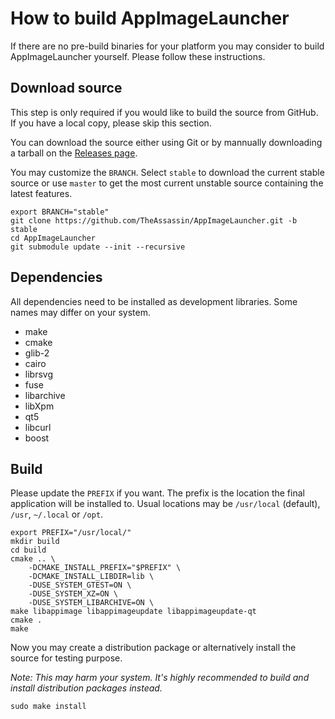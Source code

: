 # How to build AppImageLauncher

If there are no pre-build binaries for your platform you may consider to build AppImageLauncher yourself. Please follow these instructions.


## Download source

This step is only required if you would like to build the source from GitHub. If you have a local copy, please skip this section.

You can download the source either using Git or by mannually downloading a tarball on the [Releases page](https://github.com/TheAssassin/AppImageLauncher/releases).

You may customize the `BRANCH`. Select `stable` to download the current stable source or use `master` to get the most current unstable source containing the latest features.

```
export BRANCH="stable"
git clone https://github.com/TheAssassin/AppImageLauncher.git -b stable
cd AppImageLauncher
git submodule update --init --recursive
```


## Dependencies

All dependencies need to be installed as development libraries. Some names may differ on your system.

 - make
 - cmake
 - glib-2
 - cairo
 - librsvg
 - fuse
 - libarchive
 - libXpm
 - qt5
 - libcurl
 - boost


## Build

Please update the `PREFIX` if you want. The prefix is the location the final application will be installed to. Usual locations may be `/usr/local` (default), `/usr`, `~/.local` or `/opt`.

```shell
export PREFIX="/usr/local/"
mkdir build
cd build
cmake .. \
    -DCMAKE_INSTALL_PREFIX="$PREFIX" \
    -DCMAKE_INSTALL_LIBDIR=lib \
    -DUSE_SYSTEM_GTEST=ON \
    -DUSE_SYSTEM_XZ=ON \
    -DUSE_SYSTEM_LIBARCHIVE=ON \
make libappimage libappimageupdate libappimageupdate-qt
cmake .
make
```

Now you may create a distribution package or alternatively install the source for testing purpose.

*Note: This may harm your system. It's highly recommended to build and install distribution packages instead.*

```shell
sudo make install
```

